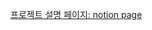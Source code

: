 [프로젝트 설명 페이지: notion page](https://www.notion.so/team-zenProject-b36dfeab8e414513a99e6674820ba74d?pvs=4)
